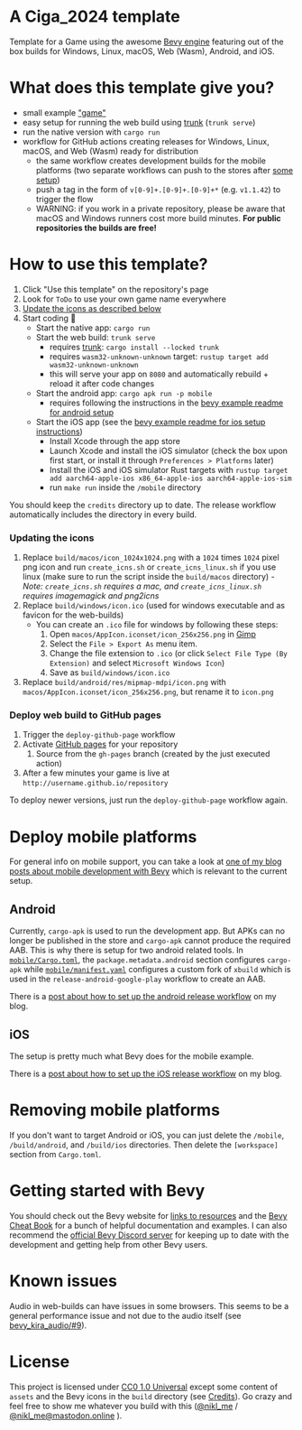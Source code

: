 # A Ciga_2024 template

Template for a Game using the awesome [Bevy engine][bevy] featuring out of the box builds for Windows, Linux, macOS, Web (Wasm), Android, and iOS.

# What does this template give you?

* small example ["game"](https://niklasei.github.io/bevy_game_template/)
* easy setup for running the web build using [trunk] (`trunk serve`) 
* run the native version with `cargo run`
* workflow for GitHub actions creating releases for Windows, Linux, macOS, and Web (Wasm) ready for distribution
    * the same workflow creates development builds for the mobile platforms (two separate workflows can push to the stores after [some setup](#deploy-mobile-platforms))
    * push a tag in the form of `v[0-9]+.[0-9]+.[0-9]+*` (e.g. `v1.1.42`) to trigger the flow
    * WARNING: if you work in a private repository, please be aware that macOS and Windows runners cost more build minutes. **For public repositories the builds are free!**

# How to use this template?

 1. Click "Use this template" on the repository's page
 2. Look for `ToDo` to use your own game name everywhere
 3. [Update the icons as described below](#updating-the-icons)
 4. Start coding :tada:
    * Start the native app: `cargo run`
    * Start the web build: `trunk serve`
        * requires [trunk]: `cargo install --locked trunk`
        * requires `wasm32-unknown-unknown` target: `rustup target add wasm32-unknown-unknown`
        * this will serve your app on `8080` and automatically rebuild + reload it after code changes
    * Start the android app: `cargo apk run -p mobile`
        * requires following the instructions in the [bevy example readme for android setup][android-instructions]
    * Start the iOS app (see the [bevy example readme for ios setup instructions][ios-instructions])
        * Install Xcode through the app store
        * Launch Xcode and install the iOS simulator (check the box upon first start, or install it through `Preferences > Platforms` later)
        * Install the iOS and iOS simulator Rust targets with `rustup target add aarch64-apple-ios x86_64-apple-ios aarch64-apple-ios-sim`
        * run `make run` inside the `/mobile` directory

You should keep the `credits` directory up to date. The release workflow automatically includes the directory in every build.

### Updating the icons
 1. Replace `build/macos/icon_1024x1024.png` with a `1024` times `1024` pixel png icon and run `create_icns.sh` or `create_icns_linux.sh` if you use linux (make sure to run the script inside the `build/macos` directory) - _Note: `create_icns.sh` requires a mac, and `create_icns_linux.sh` requires imagemagick and png2icns_
 2. Replace `build/windows/icon.ico` (used for windows executable and as favicon for the web-builds)
    * You can create an `.ico` file for windows by following these steps:
       1. Open `macos/AppIcon.iconset/icon_256x256.png` in [Gimp](https://www.gimp.org/downloads/)
       2. Select the `File > Export As` menu item.
       3. Change the file extension to `.ico` (or click `Select File Type (By Extension)` and select `Microsoft Windows Icon`)
       4. Save as `build/windows/icon.ico`
 3. Replace `build/android/res/mipmap-mdpi/icon.png` with `macos/AppIcon.iconset/icon_256x256.png`, but rename it to `icon.png`

### Deploy web build to GitHub pages

 1. Trigger the `deploy-github-page` workflow
 2. Activate [GitHub pages](https://pages.github.com/) for your repository
     1. Source from the `gh-pages` branch (created by the just executed action)
 3. After a few minutes your game is live at `http://username.github.io/repository`

To deploy newer versions, just run the `deploy-github-page` workflow again.

# Deploy mobile platforms

For general info on mobile support, you can take a look at [one of my blog posts about mobile development with Bevy][mobile_dev_with_bevy_2] which is relevant to the current setup.

## Android

Currently, `cargo-apk` is used to run the development app. But APKs can no longer be published in the store and `cargo-apk` cannot produce the required AAB. This is why there is setup for two android related tools. In [`mobile/Cargo.toml`](./mobile/Cargo.toml), the `package.metadata.android` section configures `cargo-apk` while [`mobile/manifest.yaml`](./mobile/manifest.yaml) configures a custom fork of `xbuild` which is used in the `release-android-google-play` workflow to create an AAB.

There is a [post about how to set up the android release workflow][workflow_bevy_android] on my blog.

## iOS

The setup is pretty much what Bevy does for the mobile example.

There is a [post about how to set up the iOS release workflow][workflow_bevy_ios] on my blog.

# Removing mobile platforms

If you don't want to target Android or iOS, you can just delete the `/mobile`, `/build/android`, and `/build/ios` directories.
Then delete the `[workspace]` section from `Cargo.toml`.

# Getting started with Bevy

You should check out the Bevy website for [links to resources][bevy-learn] and the [Bevy Cheat Book] for a bunch of helpful documentation and examples. I can also recommend the [official Bevy Discord server][bevy-discord] for keeping up to date with the development and getting help from other Bevy users.

# Known issues

Audio in web-builds can have issues in some browsers. This seems to be a general performance issue and not due to the audio itself (see [bevy_kira_audio/#9][firefox-sound-issue]).

# License

This project is licensed under [CC0 1.0 Universal](LICENSE) except some content of `assets` and the Bevy icons in the `build` directory (see [Credits](credits/CREDITS.md)). Go crazy and feel free to show me whatever you build with this ([@nikl_me][nikl-twitter] / [@nikl_me@mastodon.online][nikl-mastodon] ).

[bevy]: https://bevyengine.org/
[bevy-learn]: https://bevyengine.org/learn/
[bevy-discord]: https://discord.gg/bevy
[nikl-twitter]: https://twitter.com/nikl_me
[nikl-mastodon]: https://mastodon.online/@nikl_me
[firefox-sound-issue]: https://github.com/NiklasEi/bevy_kira_audio/issues/9
[Bevy Cheat Book]: https://bevy-cheatbook.github.io/introduction.html
[trunk]: https://trunkrs.dev/
[android-instructions]: https://github.com/bevyengine/bevy/blob/latest/examples/README.md#setup
[ios-instructions]: https://github.com/bevyengine/bevy/blob/latest/examples/README.md#setup-1
[mobile_dev_with_bevy_2]: https://www.nikl.me/blog/2023/notes_on_mobile_development_with_bevy_2/
[workflow_bevy_android]: https://www.nikl.me/blog/2023/github_workflow_to_publish_android_app/
[workflow_bevy_ios]: https://www.nikl.me/blog/2023/github_workflow_to_publish_ios_app/
